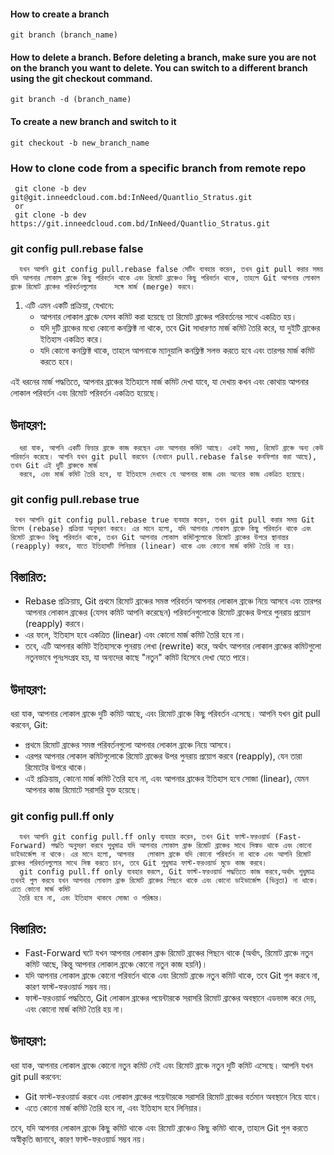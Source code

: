 #### How to create a branch
```
git branch (branch_name)
```
#### How to delete a branch. Before deleting a branch, make sure you are not on the branch you want to delete. You can switch to a different branch using the git checkout command.
```
git branch -d (branch_name)
```
#### To create a new branch and switch to it
```
git checkout -b new_branch_name
```
### How to clone code from a specific branch from remote repo
 ```
  git clone -b dev git@git.inneedcloud.com.bd:InNeed/Quantlio_Stratus.git
  or
  git clone -b dev https://git.inneedcloud.com.bd/InNeed/Quantlio_Stratus.git

 ```
### git config pull.rebase false
```
  যখন আপনি git config pull.rebase false সেটিং ব্যবহার করেন, তখন git pull করার সময় যদি আপনার লোকাল ব্রাঞ্চে কিছু পরিবর্তন থাকে এবং রিমোট ব্রাঞ্চেও কিছু পরিবর্তন থাকে, তাহলে Git আপনার লোকাল ব্রাঞ্চে রিমোট ব্রাঞ্চের পরিবর্তনগুলোর    সঙ্গে মার্জ (merge) করবে।
```
1. এটি এমন একটি প্রক্রিয়া, যেখানে:
   * আপনার লোকাল ব্রাঞ্চে যেসব কমিট করা হয়েছে তা রিমোট ব্রাঞ্চের পরিবর্তনের সাথে একত্রিত হয়।
   * যদি দুটি ব্রাঞ্চের মধ্যে কোনো কনফ্লিক্ট না থাকে, তবে Git সাধারণত মার্জ কমিট তৈরি করে, যা দুইটি ব্রাঞ্চের ইতিহাস একত্রিত করে।
   * যদি কোনো কনফ্লিক্ট থাকে, তাহলে আপনাকে ম্যানুয়ালি কনফ্লিক্ট সলভ করতে হবে এবং তারপর মার্জ কমিট করতে হবে।

এই ধরনের মার্জ পদ্ধতিতে, আপনার ব্রাঞ্চের ইতিহাসে মার্জ কমিট দেখা যাবে, যা দেখায় কখন এবং কোথায় আপনার লোকাল পরিবর্তন এবং রিমোট পরিবর্তন একত্রিত হয়েছে।
## উদাহরণ:
```
  ধরা যাক, আপনি একটি ফিচার ব্রাঞ্চে কাজ করছেন এবং আপনার কমিট আছে। একই সময়, রিমোট ব্রাঞ্চে অন্য কেউ পরিবর্তন করেছে। আপনি যখন git pull করবেন (যেখানে pull.rebase false কনফিগার করা আছে), তখন Git এই দুটি ব্রাঞ্চকে মার্জ   
  করবে, এবং মার্জ কমিট তৈরি হবে, যা ইতিহাসে দেখাবে যে আপনার কাজ এবং অন্যের কাজ একত্রিত হয়েছে।
```
### git config pull.rebase true
```
 যখন আপনি git config pull.rebase true ব্যবহার করেন, তখন git pull করার সময় Git রিবেস (rebase) প্রক্রিয়া অনুসরণ করবে। এর মানে হলো, যদি আপনার লোকাল ব্রাঞ্চে কিছু পরিবর্তন থাকে এবং রিমোট ব্রাঞ্চেও কিছু পরিবর্তন থাকে, তখন Git আপনার লোকাল কমিটগুলোকে রিমোট ব্রাঞ্চের উপরে স্থানান্তর (reapply) করবে, যাতে ইতিহাসটি লিনিয়ার (linear) থাকে এবং কোনো মার্জ কমিট তৈরি না হয়।
```
## বিস্তারিত:
 * Rebase প্রক্রিয়ায়, Git প্রথমে রিমোট ব্রাঞ্চের সমস্ত পরিবর্তন আপনার লোকাল ব্রাঞ্চে নিয়ে আসবে এবং তারপর আপনার লোকাল ব্রাঞ্চের (যেসব কমিট আপনি করেছেন) পরিবর্তনগুলোকে রিমোট ব্রাঞ্চের উপরে পুনরায় প্রয়োগ (reapply) করবে।
 * এর ফলে, ইতিহাস হবে একত্রিত (linear) এবং কোনো মার্জ কমিট তৈরি হবে না।
 * তবে, এটি আপনার কমিট ইতিহাসকে পুনরায় লেখা (rewrite) করে, অর্থাৎ আপনার লোকাল ব্রাঞ্চের কমিটগুলো নতুনভাবে পুনঃসংগ্রহ হয়, যা অন্যদের কাছে "নতুন" কমিট হিসেবে দেখা যেতে পারে।
   
## উদাহরণ:
ধরা যাক, আপনার লোকাল ব্রাঞ্চে দুটি কমিট আছে, এবং রিমোট ব্রাঞ্চে কিছু পরিবর্তন এসেছে। আপনি যখন git pull করবেন, Git:

 * প্রথমে রিমোট ব্রাঞ্চের সমস্ত পরিবর্তনগুলো আপনার লোকাল ব্রাঞ্চে নিয়ে আসবে।
 * এরপর আপনার লোকাল কমিটগুলোকে রিমোট ব্রাঞ্চের উপর পুনরায় প্রয়োগ করবে (reapply), যেন তারা রিমোটের উপরে থাকে।
 * এই প্রক্রিয়ায়, কোনো মার্জ কমিট তৈরি হবে না, এবং আপনার ব্রাঞ্চের ইতিহাস হবে সোজা (linear), যেমন আপনার কাজ রিমোটে সরাসরি যুক্ত হয়েছে।

### git config pull.ff only
```
  যখন আপনি git config pull.ff only ব্যবহার করেন, তখন Git ফাস্ট-ফরওয়ার্ড (Fast-Forward) পদ্ধতি অনুসরণ করবে শুধুমাত্র যদি আপনার লোকাল ব্রাঞ্চ রিমোট ব্রাঞ্চের সাথে সিঙ্কড থাকে এবং কোনো ডাইভার্জেন্স না থাকে। এর মানে হলো, আপনার   লোকাল ব্রাঞ্চে যদি কোনো পরিবর্তন না থাকে এবং আপনি রিমোট ব্রাঞ্চের পরিবর্তনগুলোর সাথে সিঙ্ক করতে চান, তবে Git শুধুমাত্র ফাস্ট-ফরওয়ার্ড মুডে কাজ করবে।
  git config pull.ff only ব্যবহার করলে, Git ফাস্ট-ফরওয়ার্ড পদ্ধতিতে কাজ করবে,অর্থাৎ শুধুমাত্র তখনই পুল করবে যখন আপনার লোকাল ব্রাঞ্চ রিমোট ব্রাঞ্চের পিছনে থাকে এবং কোনো ডাইভার্জেন্স (ভিন্নতা) না থাকে। এতে কোনো মার্জ কমিট   
  তৈরি হবে না, এবং ইতিহাস থাকবে সোজা ও পরিষ্কার।
```
## বিস্তারিত:
  * Fast-Forward ঘটে যখন আপনার লোকাল ব্রাঞ্চ রিমোট ব্রাঞ্চের পিছনে থাকে (অর্থাৎ, রিমোট ব্রাঞ্চে নতুন কমিট আছে, কিন্তু আপনার লোকাল ব্রাঞ্চে কোনো নতুন কাজ হয়নি)।
  * যদি আপনার লোকাল ব্রাঞ্চে কোনো পরিবর্তন থাকে এবং রিমোট ব্রাঞ্চে নতুন কমিট থাকে, তবে Git পুল করবে না, কারণ ফাস্ট-ফরওয়ার্ড সম্ভব নয়।
  * ফাস্ট-ফরওয়ার্ড পদ্ধতিতে, Git লোকাল ব্রাঞ্চের পয়েন্টারকে সরাসরি রিমোট ব্রাঞ্চের অবস্থানে এডভান্স করে দেয়, এবং কোনো মার্জ কমিট তৈরি হয় না।
    
## উদাহরণ:
ধরা যাক, আপনার লোকাল ব্রাঞ্চে কোনো নতুন কমিট নেই এবং রিমোট ব্রাঞ্চে নতুন দুটি কমিট এসেছে। আপনি যখন git pull করবেন:
 * Git ফাস্ট-ফরওয়ার্ড করবে এবং লোকাল ব্রাঞ্চের পয়েন্টারকে সরাসরি রিমোট ব্রাঞ্চের বর্তমান অবস্থানে নিয়ে যাবে।
 * এতে কোনো মার্জ কমিট তৈরি হবে না, এবং ইতিহাস হবে লিনিয়ার।
   
তবে, যদি আপনার লোকাল ব্রাঞ্চে কিছু কমিট থাকে এবং রিমোট ব্রাঞ্চেও কিছু কমিট থাকে, তাহলে Git পুল করতে অস্বীকৃতি জানাবে, কারণ ফাস্ট-ফরওয়ার্ড সম্ভব নয়।
